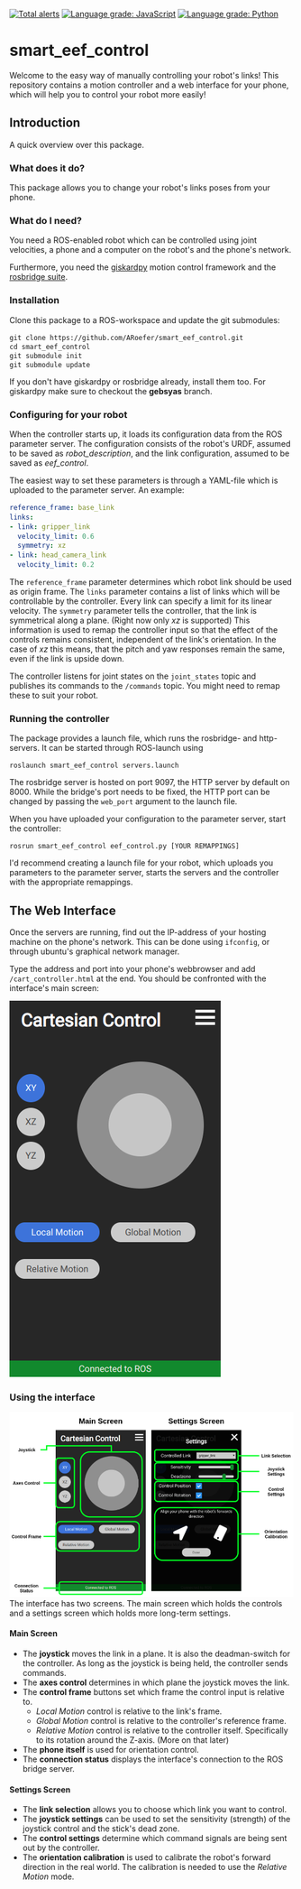 [![Total alerts](https://img.shields.io/lgtm/alerts/g/ARoefer/smart_eef_control.svg?style=flat-square&logo=lgtm&logoWidth=18)](https://lgtm.com/projects/g/ARoefer/smart_eef_control/alerts/)
[![Language grade: JavaScript](https://img.shields.io/lgtm/grade/javascript/g/ARoefer/smart_eef_control.svg?style=flat-square&logo=lgtm&logoWidth=18)](https://lgtm.com/projects/g/ARoefer/smart_eef_control/context:javascript)
[![Language grade: Python](https://img.shields.io/lgtm/grade/python/g/ARoefer/smart_eef_control.svg?style=flat-square&logo=lgtm&logoWidth=18)](https://lgtm.com/projects/g/ARoefer/smart_eef_control/context:python)

smart_eef_control
=================
Welcome to the easy way of manually controlling your robot's links! This repository contains a motion controller and a web interface for your phone, which will help you to control your robot more easily!

Introduction
---------------
A quick overview over this package.

### What does it do?
This package allows you to change your robot's links poses from your phone.

### What do I need?
You need a ROS-enabled robot which can be controlled using joint velocities, a phone and a computer on the robot's and the phone's network.

  Furthermore, you need the [giskardpy](https://github.com/ARoefer/giskardpy.git) motion control framework and the [rosbridge suite](http://wiki.ros.org/rosbridge_suite).

### Installation
Clone this package to a ROS-workspace and update the git submodules:
```
git clone https://github.com/ARoefer/smart_eef_control.git
cd smart_eef_control
git submodule init
git submodule update
```
If you don't have giskardpy or rosbridge already, install them too. For giskardpy make sure to checkout the **gebsyas** branch.

### Configuring for your robot
When the controller starts up, it loads its configuration data from the ROS parameter server. The configuration consists of the robot's URDF, assumed to be saved as *robot_description*, and the link configuration, assumed to be saved as *eef_control*.

The easiest way to set these parameters is through a YAML-file which is uploaded to the parameter server. An example:

```yaml
reference_frame: base_link
links:
- link: gripper_link
  velocity_limit: 0.6
  symmetry: xz
- link: head_camera_link
  velocity_limit: 0.2
```
The `reference_frame` parameter determines which robot link should be used as origin frame.
The `links` parameter contains a list of links which will be controllable by the controller.
Every link can specify a limit for its linear velocity. The `symmetry` parameter tells the controller, that the link is symmetrical along a plane. (Right now only *xz* is supported)
This information is used to remap the controller input so that the effect of the controls remains consistent, independent of the link's orientation. In the case of *xz* this means, that the pitch and yaw responses remain the same, even if the link is upside down.

The controller listens for joint states on the `joint_states` topic and publishes its commands to the `/commands` topic. You might need to remap these to suit your robot.

### Running the controller
The package provides a launch file, which runs the rosbridge- and http-servers. It can be started through ROS-launch using
```
roslaunch smart_eef_control servers.launch
```
The rosbridge server is hosted on port 9097, the HTTP server by default on 8000. While the bridge's port needs to be fixed, the HTTP port can be changed by passing the `web_port` argument to the launch file.

When you have uploaded your configuration to the parameter server, start the controller:
```
rosrun smart_eef_control eef_control.py [YOUR REMAPPINGS]
```
I'd recommend creating a launch file for your robot, which uploads you parameters to the parameter server, starts the servers and the controller with the appropriate remappings.

## The Web Interface
Once the servers are running, find out the IP-address of your hosting machine on the phone's network. This can be done using `ifconfig`, or through ubuntu's graphical network manager.

Type the address and port into your phone's webbrowser and add `/cart_controller.html` at the end. You should be confronted with the interface's main screen:

![Main Screen](docs/img/main_screen.png)

### Using the interface
![Screen overview](docs/img/screen_overview.png)
The interface has two screens. The main screen which holds the controls and a settings screen which holds more long-term settings.

#### Main Screen
- The **joystick** moves the link in a plane. It is also the deadman-switch for the controller. As long as the joystick is being held, the controller sends commands.
- The **axes control** determines in which plane the joystick moves the link.
- The **control frame** buttons set which frame the control input is relative to.
  - *Local Motion* control is relative to the link's frame.
  - *Global Motion* control is relative to the controller's reference frame.
  - *Relative Motion* control is relative to the controller itself. Specifically to its rotation around the Z-axis. (More on that later)
- The **phone itself** is used for orientation control.
- The **connection status** displays the interface's connection to the ROS bridge server.

#### Settings Screen
- The **link selection** allows you to choose which link you want to control.
- The **joystick settings** can be used to set the sensitivity (strength) of the joystick control and the stick's dead zone.
- The **control settings** determine which command signals are being sent out by the controller.
- The **orientation calibration** is used to calibrate the robot's forward direction in the real world. The calibration is needed to use the *Relative Motion* mode.
